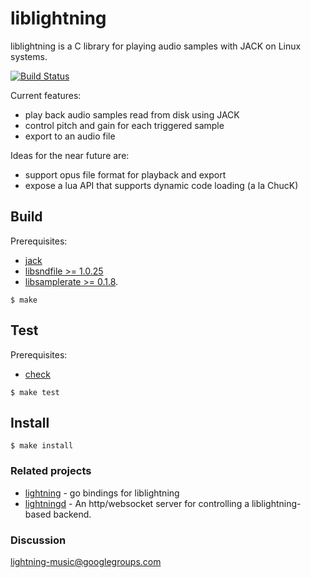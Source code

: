 liblightning
===========

liblightning is a C library for playing audio samples with JACK on Linux systems.

[![Build Status](https://travis-ci.org/lightning/liblightning.svg?branch=master)](https://travis-ci.org/lightning/liblightning)



Current features:

* play back audio samples read from disk using JACK
* control pitch and gain for each triggered sample
* export to an audio file

Ideas for the near future are:

* support opus file format for playback and export
* expose a lua API that supports dynamic code loading (a la ChucK)



Build
-----

Prerequisites:

* [jack](http://jackaudio.org)
* [libsndfile >= 1.0.25](http://www.mega-nerd.com/libsndfile/)
* [libsamplerate >= 0.1.8](http://www.mega-nerd.com/SRC/).

```shell
$ make
```

Test
----

Prerequisites:

* [check](http://check.sourceforge.net/)

```shell
$ make test
```



Install
-------

```shell
$ make install
```



### Related projects

* [lightning](https://github.com/lightning/lightning) - go bindings for liblightning
* [lightningd](https://github.com/lightning/lightningd) - An http/websocket server for controlling a liblightning-based backend.

### Discussion

lightning-music@googlegroups.com
